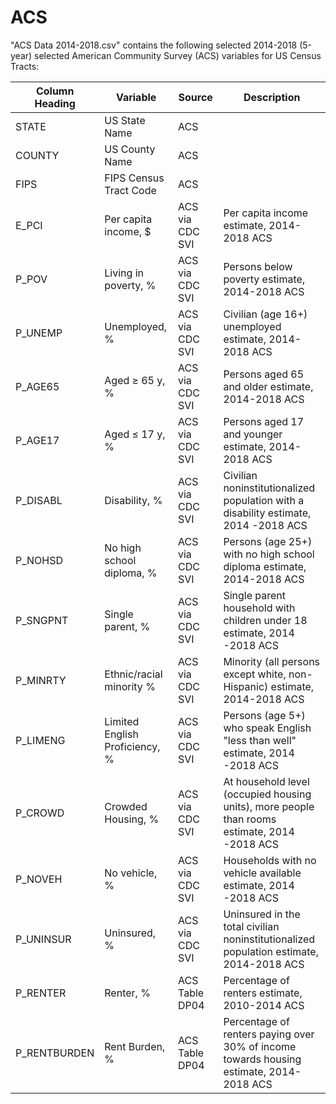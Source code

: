 # ACS

"ACS Data 2014-2018.csv" contains the following selected 2014-2018 (5-year) selected American Community Survey (ACS) variables for US Census Tracts: 

Column Heading | Variable  | Source  | Description |
| -------- | ------------- | ------------- | ----- |
|STATE | US State Name | ACS | |
|COUNTY | US County Name | ACS | |
|FIPS | FIPS Census Tract Code| ACS | |
|E_PCI | Per capita income, $  | ACS via CDC SVI  | Per capita income estimate, 2014-2018 ACS |
|P_POV | Living in poverty, %  | ACS via CDC SVI  | Persons below poverty estimate, 2014-2018 ACS |
|P_UNEMP | Unemployed, %  | ACS via CDC SVI  | Civilian (age 16+) unemployed estimate, 2014-2018 ACS |
|P_AGE65 | Aged ≥ 65 y, %  | ACS via CDC SVI  | Persons aged 65 and older estimate, 2014-2018 ACS | 
|P_AGE17 | Aged ≤ 17 y, % | ACS via CDC SVI  | Persons aged 17 and younger estimate, 2014-2018 ACS |
| P_DISABL | Disability, %  | ACS via CDC SVI  | Civilian noninstitutionalized population with a disability estimate, 2014 -2018 ACS |
| P_NOHSD | No high school diploma, %  | ACS via CDC SVI |Persons (age 25+) with no high school diploma estimate, 2014-2018 ACS |
|P_SNGPNT | Single parent, %  | ACS via CDC SVI | Single parent household with children under 18 estimate, 2014 -2018 ACS |
| P_MINRTY | Ethnic/racial minority % | ACS via CDC SVI   |  Minority (all persons except white, non-Hispanic) estimate, 2014-2018 ACS |
| P_LIMENG| Limited English Proficiency, %  | ACS via CDC SVI  | Persons (age 5+) who speak English "less than well" estimate, 2014 -2018 ACS|
| P_CROWD | Crowded Housing, %  | ACS via CDC SVI  | At household level (occupied housing units), more people than rooms estimate, 2014 -2018 ACS |
| P_NOVEH | No vehicle, %  | ACS via CDC SVI | Households with no vehicle available estimate, 2014 -2018 ACS|
|P_UNINSUR | Uninsured, %  | ACS via CDC SVI  | Uninsured in the total civilian noninstitutionalized population estimate, 2014-2018 ACS |
| P_RENTER | Renter, %  | ACS Table DP04| Percentage of renters estimate, 2010-2014 ACS |
| P_RENTBURDEN | Rent Burden, %  | ACS Table DP04|Percentage of renters paying over 30% of income towards housing estimate, 2014-2018 ACS |



